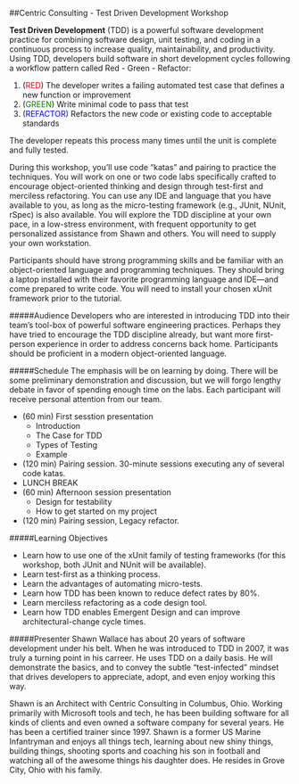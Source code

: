 ##Centric Consulting - Test Driven Development Workshop

**Test Driven Development** (TDD) is a powerful software development practice for combining software design, unit testing, and coding in a continuous process to increase quality, maintainability, and productivity. Using TDD, developers build software in short development cycles following a workflow pattern called Red - Green - Refactor:

1. (<font color='red'>RED</font>) The developer writes a failing automated test case that defines a new function or improvement
2. (<font color='green'>GREEN</font>) Write minimal code to pass that test
3. (<font color='blue'>REFACTOR</font>) Refactors the new code or existing code to acceptable standards

The developer repeats this process many times until the unit is complete and fully tested.

During this workshop, you’ll use code “katas” and pairing to practice the techniques. You will work on one or two code labs specifically crafted to encourage object-oriented thinking and design through test-first and merciless refactoring. You can use any IDE and language that you have available to you, as long as the micro-testing framework (e.g., JUnit, NUnit, rSpec) is also available. You will explore the TDD discipline at your own pace, in a low-stress environment, with frequent opportunity to get personalized assistance from Shawn and others.
You will need to supply your own workstation.

Participants should have strong programming skills and be familiar with an object-oriented language and programming techniques. They should bring a laptop installed with their favorite programming language and IDE—and come prepared to write code. You will need to install your chosen xUnit framework prior to the tutorial.

#####Audience
Developers who are interested in introducing TDD into their team’s tool-box of powerful software engineering practices. Perhaps they have tried to encourage the TDD discipline already, but want more first-person experience in order to address concerns back home. Participants should be proficient in a modern object-oriented language.

#####Schedule
The emphasis will be on learning by doing. There will be some preliminary demonstration and discussion, but we will forgo lengthy debate in favor of spending enough time on the labs. Each participant will receive personal attention from our team.

* (60 min) First sesstion presentation
	* Introduction
	* The Case for TDD
	* Types of Testing
	* Example
* (120 min) Pairing session.  30-minute sessions executing any of several code katas.
* LUNCH BREAK
* (60 min) Afternoon session presentation
	* Design for testability 
	* How to get started on my project
* (120 min) Pairing session, Legacy refactor.

#####Learning Objectives

- Learn how to use one of the xUnit family of testing frameworks (for this workshop, both JUnit and NUnit will be available).
- Learn test-first as a thinking process.
- Learn the advantages of automating micro-tests.
- Learn how TDD has been known to reduce defect rates by 80%.
- Learn merciless refactoring as a code design tool.
- Learn how TDD enables Emergent Design and can improve architectural-change cycle times.

#####Presenter
Shawn Wallace has about 20 years of software development under his belt.  When he was introduced to TDD in 2007, it was truly a turning point in his carreer.  He uses TDD on a daily basis. He will demonstrate the basics, and to convey the subtle “test-infected” mindset that drives developers to appreciate, adopt, and even enjoy working this way.

Shawn is an Architect with Centric Consulting in Columbus, Ohio. Working primarily with Microsoft tools and tech, he has been building software for all kinds of clients and even owned a software company for several years.  He has been a certified trainer since 1997.  Shawn is a former US Marine Infantryman and enjoys all things tech, learning about new shiny things, building things, shooting sports and coaching his son in football and watching all of the awesome things his daughter does. He resides in Grove City, Ohio with his family.


